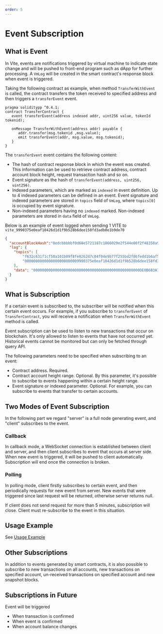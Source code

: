 ```yaml
---
order: 5
---
```


# Event Subscription

## What is Event

In Vite, events are notifications triggered by virtual machine to indicate state change and will be pushed to front-end program such as dApp for further processing.
A `VmLog` will be created in the smart contract's response block when event is triggered.

Taking the following contract as example, when method `TransferWithEvent` is called, the contract transfers the token received to specified address and then triggers a `transferEvent` event.

```
pragma soliditypp ^0.4.1;
contract TransferContract {
   event transferEvent(address indexed addr, uint256 value, tokenId tokenid);
   
   onMessage TransferWithEvent(address addr) payable {
      addr.transfer(msg.tokenid ,msg.value);
      emit transferEvent(addr, msg.value, msg.tokenid);      
   }
}
```

The `transferEvent` event contains the following content:
* The hash of contract response block in which the event was created. This information can be used to retrieve contract address, contract account block height, request transaction hash and so on.
* Event signature as the hash of `transferEvent(address, uint256, uint256)`.
* Indexed parameters, which are marked as `indexed` in event definition. Up to 4 indexed parameters can be defined in an event. Event signature and indexed parameters are stored in `topics` field of `VmLog`, where `topics[0]` is occupied by event signature.
* Non-indexed parameters having no `indexed` marked. Non-indexed parameters are stored in `data` field of `VmLog`.

Below is an example of event logged when sending 1 VITE to `vite_9990375e0eaf10426d1d1f9b528b6dee158fd3adb0e1b9de70`
```json
{
  "accountBlockHash":"0edcbbbbbf0d68e5721187c1866029e2f544e00f2f48358a9df5ca18f5d1d5a2",
  "log": {
    "topics": [
        "f632c631f1cf58a101b09f8fe0262d7c04f04e9b77f255bd2f86fedd1b6af56d",
        "0000000000000000000000009990375e0eaf10426d1d1f9b528b6dee158fd3ad"
    ],
    "data": "0000000000000000000000000000000000000000000000000DE0B6B3A764000000000000000000000000000000000000000000005649544520544f4b454e6e40"
  }
}
```

## What is Subscription

If a certain event is subscribed to, the subscriber will be notified when this certain event occurs. 
For example, if you subscribe to `transferEvent` of `TransferContract`, you will receive a notification when `TransferWithEvent` method is called.

Event subscription can be used to listen to new transactions that occur on blockchain. 
It's only allowed to listen to events that have not occurred yet. Historical events cannot be monitored but can only be fetched through query API.

The following parameters need to be specified when subscribing to an event:
* Contract address. Required.
* Contract account height range. Optional. By this parameter, it's possible to subscribe to events happening within a certain height range.
* Event signature or indexed parameter. Optional. For example, you can subscribe to events that transfer to certain accounts.

## Two Modes of Event Subscription

In the following part we regard "server" is a full node generating event, and "client" subscribes to the event.

### Callback

In callback mode, a WebSocket connection is established between client and server, and then client subscribes to event that occurs at server side. 
When new event is triggered, it will be pushed to client automatically. Subscription will end once the connection is broken.

### Polling

In polling mode, client firstly subscribes to certain event, and then periodically requests for new event from server. 
New events that were triggered since last request will be returned, otherwise server returns null.

If client does not send request for more than 5 minutes, subscription will close. Client must re-subscribe to the event in this situation.

## Usage Example

See [Usage Example](../../api/rpc/subscribe_v2.html#Usage-Example)

## Other Subscriptions

In addition to events generated by smart contracts, it is also possible to subscribe to new transactions on all accounts, new transactions on specified account, un-received transactions on specified account and new snapshot blocks. 

## Subscriptions in Future

Event will be triggered
* When transaction is confirmed
* When event is confirmed
* When account balance changes


